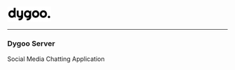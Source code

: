 <br />
<p>
  <a href="javascript:void(0)">
    <img src="./dygoo.png" width="100">
  </a>

  <hr>

  <h3>Dygoo Server</h3>

  <p>
    Social Media Chatting Application
  </p>
</p>
<br />
